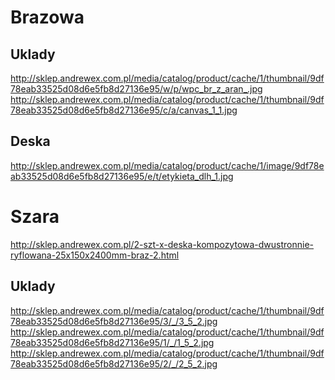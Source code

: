 Brazowa
===
Uklady
--
http://sklep.andrewex.com.pl/media/catalog/product/cache/1/thumbnail/9df78eab33525d08d6e5fb8d27136e95/w/p/wpc_br_z_aran_.jpg
http://sklep.andrewex.com.pl/media/catalog/product/cache/1/thumbnail/9df78eab33525d08d6e5fb8d27136e95/c/a/canvas_1_1.jpg

Deska
--
http://sklep.andrewex.com.pl/media/catalog/product/cache/1/image/9df78eab33525d08d6e5fb8d27136e95/e/t/etykieta_dlh_1.jpg

Szara
===
http://sklep.andrewex.com.pl/2-szt-x-deska-kompozytowa-dwustronnie-ryflowana-25x150x2400mm-braz-2.html

Uklady
---
http://sklep.andrewex.com.pl/media/catalog/product/cache/1/thumbnail/9df78eab33525d08d6e5fb8d27136e95/3/_/3_5_2.jpg
http://sklep.andrewex.com.pl/media/catalog/product/cache/1/thumbnail/9df78eab33525d08d6e5fb8d27136e95/1/_/1_5_2.jpg
http://sklep.andrewex.com.pl/media/catalog/product/cache/1/thumbnail/9df78eab33525d08d6e5fb8d27136e95/2/_/2_5_2.jpg
